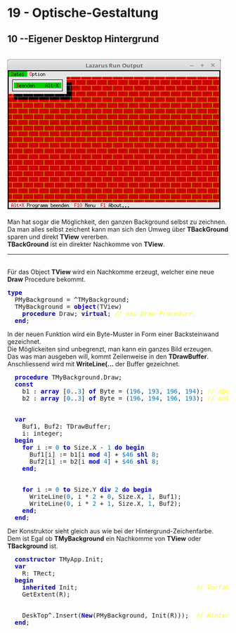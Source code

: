 # 19 - Optische-Gestaltung
## 10 --Eigener Desktop Hintergrund
<br>
<img src="image.png" alt="Selfhtml"><br><br>
Man hat sogar die Möglichkeit, den ganzen Background selbst zu zeichnen.<br>
Da man alles selbst zeichent kann man sich den Umweg über <b>TBackGround</b> sparen und direkt <B>TView</b> vererben.<br>
<b>TBackGround</b> ist ein direkter Nachkomme von <b>TView</b>.<br>
<hr><br>
Für das Object <b>TView</b> wird ein Nachkomme erzeugt, welcher eine neue <b>Draw</b> Procedure bekommt.<br>
<pre><code=pascal><b><font color="0000BB">type</font></b>
  PMyBackground = ^TMyBackground;
  TMyBackground = <b><font color="0000BB">object</font></b>(TView)
    <b><font color="0000BB">procedure</font></b> Draw; <b><font color="0000BB">virtual</font></b>; <i><font color="#FFFF00">// neu Draw-Procedure.</font></i>
  <b><font color="0000BB">end</font></b>;</code></pre>
In der neuen Funktion wird ein Byte-Muster in Form einer Backsteinwand gezeichnet.<br>
Die Möglickeiten sind unbegrenzt, man kann ein ganzes Bild erzeugen.<br>
Das was man ausgeben will, kommt Zeilenweise in den <b>TDrawBuffer</b>.<br>
Anschliessend wird mit <b>WriteLine(...</b> der Buffer gezeichnet.<br>
<pre><code=pascal>  <b><font color="0000BB">procedure</font></b> TMyBackground.Draw;
  <b><font color="0000BB">const</font></b>
    b1 : <b><font color="0000BB">array</font></b> [<font color="#0077BB">0</font>..<font color="#0077BB">3</font>] <b><font color="0000BB">of</font></b> Byte = (<font color="#0077BB">196</font>, <font color="#0077BB">193</font>, <font color="#0077BB">196</font>, <font color="#0077BB">194</font>); <i><font color="#FFFF00">// obere Backsteinreihe.</font></i>
    b2 : <b><font color="0000BB">array</font></b> [<font color="#0077BB">0</font>..<font color="#0077BB">3</font>] <b><font color="0000BB">of</font></b> Byte = (<font color="#0077BB">196</font>, <font color="#0077BB">194</font>, <font color="#0077BB">196</font>, <font color="#0077BB">193</font>); <i><font color="#FFFF00">// untere Backsteinreihe.</font></i>
<br>
  <b><font color="0000BB">var</font></b>
    Buf1, Buf2: TDrawBuffer;
    i: integer;
  <b><font color="0000BB">begin</font></b>
    <b><font color="0000BB">for</font></b> i := <font color="#0077BB">0</font> <b><font color="0000BB">to</font></b> Size.X - <font color="#0077BB">1</font> <b><font color="0000BB">do</font></b> <b><font color="0000BB">begin</font></b>
      Buf1[i] := b1[i <b><font color="0000BB">mod</font></b> <font color="#0077BB">4</font>] + <font color="#0077BB">$46</font> <b><font color="0000BB">shl</font></b> <font color="#0077BB">8</font>;
      Buf2[i] := b2[i <b><font color="0000BB">mod</font></b> <font color="#0077BB">4</font>] + <font color="#0077BB">$46</font> <b><font color="0000BB">shl</font></b> <font color="#0077BB">8</font>;
    <b><font color="0000BB">end</font></b>;
<br>
    <b><font color="0000BB">for</font></b> i := <font color="#0077BB">0</font> <b><font color="0000BB">to</font></b> Size.Y <b><font color="0000BB">div</font></b> <font color="#0077BB">2</font> <b><font color="0000BB">do</font></b> <b><font color="0000BB">begin</font></b>
      WriteLine(<font color="#0077BB">0</font>, i * <font color="#0077BB">2</font> + <font color="#0077BB">0</font>, Size.X, <font color="#0077BB">1</font>, Buf1);
      WriteLine(<font color="#0077BB">0</font>, i * <font color="#0077BB">2</font> + <font color="#0077BB">1</font>, Size.X, <font color="#0077BB">1</font>, Buf2);
    <b><font color="0000BB">end</font></b>;
  <b><font color="0000BB">end</font></b>;</code></pre>
Der Konstruktor sieht gleich aus wie bei der Hintergrund-Zeichenfarbe.<br>
Dem ist Egal ob <b>TMyBackground</b> ein Nachkomme von <b>TView</b> oder <b>TBackground</b> ist.<br>
<pre><code=pascal>  <b><font color="0000BB">constructor</font></b> TMyApp.Init;
  <b><font color="0000BB">var</font></b>
    R: TRect;
  <b><font color="0000BB">begin</font></b>
    <b><font color="0000BB">inherited</font></b> Init;                                <i><font color="#FFFF00">// Vorfahre aufrufen</font></i>
    GetExtent(R);
<br>
    DeskTop^.Insert(<b><font color="0000BB">New</font></b>(PMyBackground, Init(R)));  <i><font color="#FFFF00">// Hintergrund einfügen.</font></i>
  <b><font color="0000BB">end</font></b>;</code></pre>
<br>
